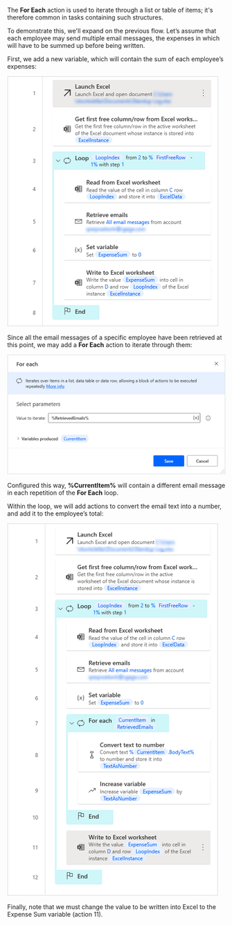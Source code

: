 The **For Each** action is used to iterate through a list or table of items; it's therefore common in tasks containing such structures.

To demonstrate this, we'll expand on the previous flow. Let’s assume that each employee may send multiple email messages, the expenses in which will have to be summed up before being written.

First, we add a new variable, which will contain the sum of each employee’s expenses:

![Screenshot of the workspace loop example.](..\media\workspace-loop-example-continued-2.png)

Since all the email messages of a specific employee have been retrieved at this point, we may add a **For Each** action to iterate through them:

![Screenshot of the For each loop action properties dialog.](..\media\for-each-loop-action-properties-continued.png)

Configured this way, **%CurrentItem%** will contain a different email message in each repetition of the **For Each** loop.

Within the loop, we will add actions to convert the email text into a number, and add it to the employee’s total:

![Screenshot of the for each loop example workspace.](..\media\for-each-loop-example-workspace-continued.png)

Finally, note that we must change the value to be written into Excel to the Expense Sum variable (action 11).
